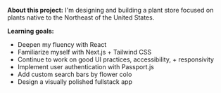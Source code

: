 **About this project:**
I'm designing and building a plant store focused on plants native to the Northeast of the United States.

**Learning goals:**

- Deepen my fluency with React
- Familiarize myself with Next.js + Tailwind CSS
- Continue to work on good UI practices, accessibility, + responsivity
- Implement user authentication with Passport.js
- Add custom search bars by flower colo
- Design a visually polished fullstack app
